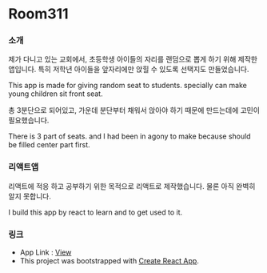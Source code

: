 # Room311

### 소개

제가 다니고 있는 교회에서, 초등학생 아이들의 자리를 랜덤으로 뽑게 하기 위해 제작한 앱입니다. 특히 저학년 아이들을 앞자리에만 앉힐 수 있도록 선택지도 만들었습니다.

This app is made for giving random seat to students. specially can make young children sit front seat.

총 3분단으로 되어있고, 가운데 분단부터 채워서 앉아야 하기 때문에 만드는데에 고민이 필요했습니다.

There is 3 part of seats. and I had been in agony to make because should be filled center part first.

### 리액트앱

리액트에 적응 하고 공부하기 위한 목적으로 리액트로 제작했습니다. 물론 아직 완벽히 알지 못합니다.

I build this app by react to learn and to get used to it.

### 링크
+ App Link : [View](https://johnyworld.github.io/room311/)
+ This project was bootstrapped with [Create React App](https://github.com/facebook/create-react-app).